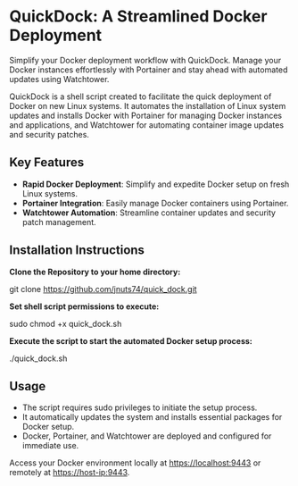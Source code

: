 
# QuickDock: A Streamlined Docker Deployment

Simplify your Docker deployment workflow with QuickDock. 
Manage your Docker instances effortlessly with Portainer and stay ahead with automated updates using Watchtower.

QuickDock is a shell script created to facilitate the quick deployment of Docker on new Linux systems. It automates the installation of Linux system updates and installs Docker with Portainer for managing Docker instances and applications, and Watchtower for automating container image updates and security patches.

## Key Features

- **Rapid Docker Deployment**: Simplify and expedite Docker setup on fresh Linux systems.
- **Portainer Integration**: Easily manage Docker containers using Portainer.
- **Watchtower Automation**: Streamline container updates and security patch management.

## Installation Instructions

**Clone the Repository to your home directory:**

git clone https://github.com/jnuts74/quick_dock.git

**Set shell script permissions to execute:**

sudo chmod +x quick_dock.sh

**Execute the script to start the automated Docker setup process:**

./quick_dock.sh

## Usage

- The script requires sudo privileges to initiate the setup process.
- It automatically updates the system and installs essential packages for Docker setup.
- Docker, Portainer, and Watchtower are deployed and configured for immediate use.

Access your Docker environment locally at [https://localhost:9443](https://localhost:9443) or remotely at [https://host-ip:9443](https://host-ip:9443).
